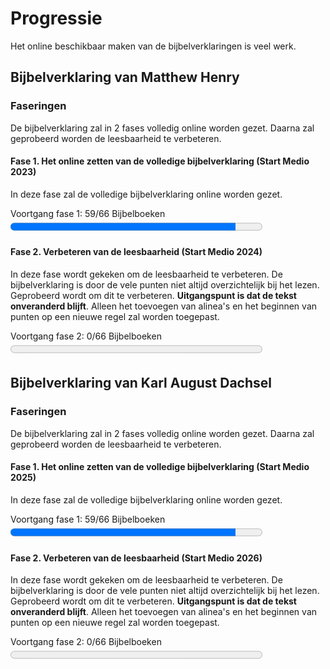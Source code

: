 # Progressie

Het online beschikbaar maken van de bijbelverklaringen is veel werk.

## Bijbelverklaring van Matthew Henry

### Faseringen

De bijbelverklaring zal in 2 fases volledig online worden gezet. Daarna zal geprobeerd worden de leesbaarheid te verbeteren.

#### Fase 1. Het online zetten van de volledige bijbelverklaring (Start Medio 2023)

In deze fase zal de volledige bijbelverklaring online worden gezet.

<label for="file">Voortgang fase 1: 59/66 Bijbelboeken</label><progress id="file" value="59" max="66" style="width:80%; height:25px;"></progress> 


#### Fase 2. Verbeteren van de leesbaarheid (Start Medio 2024)
  
In deze fase wordt gekeken om de leesbaarheid te verbeteren. De bijbelverklaring is door de vele punten niet altijd overzichtelijk bij het lezen. Geprobeerd wordt om dit te verbeteren. **Uitgangspunt is dat de tekst onveranderd blijft**. Alleen het toevoegen van alinea's en het beginnen van punten op een nieuwe regel zal worden toegepast.
 
<label for="file">Voortgang fase 2: 0/66 Bijbelboeken</label><progress id="file" value="0" max="66" style="width:80%; height:25px;"></progress> 


## Bijbelverklaring van Karl August Dachsel 

### Faseringen

De bijbelverklaring zal in 2 fases volledig online worden gezet. Daarna zal geprobeerd worden de leesbaarheid te verbeteren.

#### Fase 1. Het online zetten van de volledige bijbelverklaring (Start Medio 2025)

In deze fase zal de volledige bijbelverklaring online worden gezet.

<label for="file">Voortgang fase 1: 59/66 Bijbelboeken</label><progress id="file" value="59" max="66" style="width:80%; height:25px;"></progress> 


#### Fase 2. Verbeteren van de leesbaarheid (Start Medio 2026)
  
In deze fase wordt gekeken om de leesbaarheid te verbeteren. De bijbelverklaring is door de vele punten niet altijd overzichtelijk bij het lezen. Geprobeerd wordt om dit te verbeteren. **Uitgangspunt is dat de tekst onveranderd blijft**. Alleen het toevoegen van alinea's en het beginnen van punten op een nieuwe regel zal worden toegepast.
 
<label for="file">Voortgang fase 2: 0/66 Bijbelboeken</label><progress id="file" value="0" max="66" style="width:80%; height:25px;"></progress> 